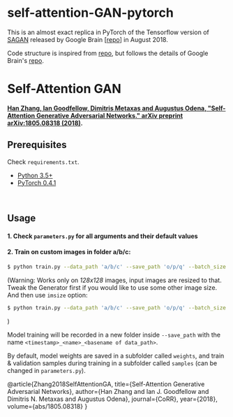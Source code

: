 # self-attention-GAN-pytorch

This is an almost exact replica in PyTorch of the Tensorflow version of [SAGAN](https://arxiv.org/abs/1805.08318) released by Google Brain [[repo](https://github.com/brain-research/self-attention-gan)] in August 2018.

Code structure is inspired from [repo](https://github.com/heykeetae/Self-Attention-GAN), but follows the details of Google Brain's [repo](https://github.com/brain-research/self-attention-gan).

# Self-Attention GAN
**[Han Zhang, Ian Goodfellow, Dimitris Metaxas and Augustus Odena, "Self-Attention Generative Adversarial Networks." arXiv preprint arXiv:1805.08318 (2018)](https://arxiv.org/abs/1805.08318).**

## Prerequisites

Check `requirements.txt`.

* [Python 3.5+](https://www.continuum.io/downloads)
* [PyTorch 0.4.1](http://pytorch.org/)

&nbsp;

## Usage

#### 1. Check `parameters.py` for all arguments and their default values

#### 2. Train on custom images in folder a/b/c:
```bash
$ python train.py --data_path 'a/b/c' --save_path 'o/p/q' --batch_size 64 --name sagan
```

(Warning: Works only on *128x128* images, input images are resized to that. Tweak the Generator first if you would like to use some other image size. And then use `imsize` option:
```bash
$ python train.py --data_path 'a/b/c' --save_path 'o/p/q' --batch_size 64 --imsize 64 --name sagan
```
)

Model training will be recorded in a new folder inside `--save_path` with the name `<timestamp>_<name>_<basename of data_path>`.

By default, model weights are saved in a subfolder called `weights`, and train & validation samples during training in a subfolder called `samples` (can be changed in `parameters.py`).

@article{Zhang2018SelfAttentionGA,
    title={Self-Attention Generative Adversarial Networks},
    author={Han Zhang and Ian J. Goodfellow and Dimitris N. Metaxas and Augustus Odena},
    journal={CoRR},
    year={2018},
    volume={abs/1805.08318}
}
